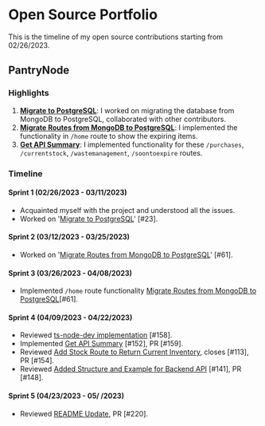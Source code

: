 # Open Source Portfolio

This is the timeline of my open source contributions starting from 02/26/2023.

## PantryNode

### Highlights

1. [**Migrate to PostgreSQL**](https://github.com/ChicoState/PantryNode/issues/23): I worked on migrating the database from MongoDB to PostgreSQL, collaborated with other contributors.
2. [**Migrate Routes from MongoDB to PostgreSQL**](https://github.com/ChicoState/PantryNode/issues/61): I implemented the functionality in `/home` route to show the expiring items.
3. [**Get API Summary**](https://github.com/ChicoState/PantryNode/pull/159): I implemented functionality for these `/purchases`, `/currentstock`, `/wastemanagement`, `/soontoexpire` routes.

### Timeline

#### Sprint 1 (02/26/2023 - 03/11/2023)
- Acquainted myself with the project and understood all the issues.
- Worked on '[Migrate to PostgreSQL](https://github.com/ChicoState/PantryNode/issues/23)' [#23].

#### Sprint 2 (03/12/2023 - 03/25/2023)
- Worked on '[Migrate Routes from MongoDB to PostgreSQL](https://github.com/ChicoState/PantryNode/issues/61)' [#61].

#### Sprint 3 (03/26/2023 - 04/08/2023)
- Implemented `/home` route functionality [Migrate Routes from MongoDB to PostgreSQL](https://github.com/ChicoState/PantryNode/issues/61)[#61].

#### Sprint 4 (04/09/2023 - 04/22/2023)
- Reviewed [ts-node-dev implementation](https://github.com/ChicoState/PantryNode/pull/158) [#158].
- Implemented [Get API Summary](https://github.com/ChicoState/PantryNode/pull/159) [#152], PR [#159].
- Reviewed [Add Stock Route to Return Current Inventory](https://github.com/ChicoState/PantryNode/pull/154), closes [#113], PR [#154].
- Reviewed [Added Structure and Example for Backend API](https://github.com/ChicoState/PantryNode/pull/148) [#141], PR [#148].

#### Sprint 5 (04/23/2023 - 05/  /2023)
- Reviewed [README Update](https://github.com/ChicoState/PantryNode/pull/220), PR [#220].
